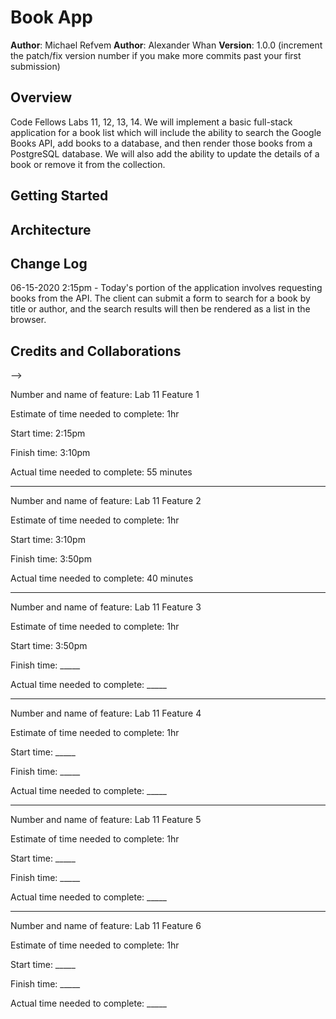 # Book App

**Author**: Michael Refvem
**Author**: Alexander Whan
**Version**: 1.0.0 (increment the patch/fix version number if you make more commits past your first submission)

## Overview
Code Fellows Labs 11, 12, 13, 14. We will implement a basic full-stack application for a book list which will include the ability to search the Google Books API, add books to a database, and then render those books from a PostgreSQL database. We will also add the ability to update the details of a book or remove it from the collection.

## Getting Started
<!-- What are the steps that a user must take in order to build this app on their own machine and get it running? -->

## Architecture
<!-- Provide a detailed description of the application design. What technologies (languages, libraries, etc) you're using, and any other relevant design information. -->

## Change Log
06-15-2020 2:15pm - Today's portion of the application involves requesting books from the API. The client can submit a form to search for a book by title or author, and the search results will then be rendered as a list in the browser.

<!-- 01-01-2001 4:59pm - Application now has a fully-functional express server, with GET and POST routes for the book resource. -->

## Credits and Collaborations
<!-- Give credit (and a link) to other people or resources that helped you build this application. -->
-->

Number and name of feature: Lab 11 Feature 1

Estimate of time needed to complete: 1hr

Start time: 2:15pm

Finish time: 3:10pm

Actual time needed to complete: 55 minutes

---

Number and name of feature: Lab 11 Feature 2

Estimate of time needed to complete: 1hr

Start time: 3:10pm

Finish time: 3:50pm

Actual time needed to complete: 40 minutes

---

Number and name of feature: Lab 11 Feature 3

Estimate of time needed to complete: 1hr

Start time: 3:50pm

Finish time: _____

Actual time needed to complete: _____

---

Number and name of feature: Lab 11 Feature 4

Estimate of time needed to complete: 1hr

Start time: _____

Finish time: _____

Actual time needed to complete: _____

---

Number and name of feature: Lab 11 Feature 5

Estimate of time needed to complete: 1hr

Start time: _____

Finish time: _____

Actual time needed to complete: _____

---

Number and name of feature: Lab 11 Feature 6

Estimate of time needed to complete: 1hr

Start time: _____

Finish time: _____

Actual time needed to complete: _____
